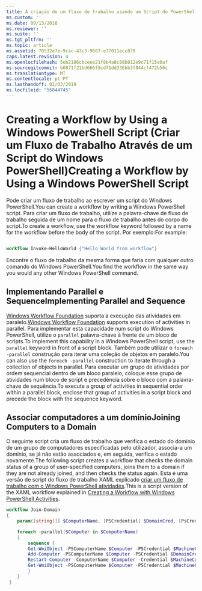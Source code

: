 ```yaml
---
title: A criação de um fluxo de trabalho usando um Script do PowerShell do Windows | Documentos da Microsoft
ms.custom: ''
ms.date: 09/13/2016
ms.reviewer: ''
ms.suite: ''
ms.tgt_pltfrm: ''
ms.topic: article
ms.assetid: 70532e7e-9cac-43c3-9687-e77011ecc878
caps.latest.revision: 4
ms.openlocfilehash: 5eb2186cbceee21f8b4a8c88b812e9c71f15e0af
ms.sourcegitcommit: b6871f21bd666f9cd71dd336bb3f844cf472b56c
ms.translationtype: MT
ms.contentlocale: pt-PT
ms.lasthandoff: 02/03/2019
ms.locfileid: "56844745"
---
```

# <a name="creating-a-workflow-by-using-a-windows-powershell-script"></a><span data-ttu-id="e06d6-102">Creating a Workflow by Using a Windows PowerShell Script (Criar um Fluxo de Trabalho Através de um Script do Windows PowerShell)</span><span class="sxs-lookup"><span data-stu-id="e06d6-102">Creating a Workflow by Using a Windows PowerShell Script</span></span>

<span data-ttu-id="e06d6-103">Pode criar um fluxo de trabalho ao escrever um script do Windows PowerShell.</span><span class="sxs-lookup"><span data-stu-id="e06d6-103">You can create a workflow by writing a Windows PowerShell script.</span></span> <span data-ttu-id="e06d6-104">Para criar um fluxo de trabalho, utilize a palavra-chave de fluxo de trabalho seguida de um nome para o fluxo de trabalho antes do corpo do script.</span><span class="sxs-lookup"><span data-stu-id="e06d6-104">To create a workflow, use the workflow keyword followed by a name for the workflow before the body of the script.</span></span> <span data-ttu-id="e06d6-105">Por exemplo:</span><span class="sxs-lookup"><span data-stu-id="e06d6-105">For example:</span></span>

```powershell

workflow Invoke-HelloWorld {"Hello World from workflow"}
```

<span data-ttu-id="e06d6-106">Encontre o fluxo de trabalho da mesma forma que faria com qualquer outro comando do Windows PowerShell.</span><span class="sxs-lookup"><span data-stu-id="e06d6-106">You find the workflow in the same way you would any other Windows PowerShell command.</span></span>

## <a name="implementing-parallel-and-sequence"></a><span data-ttu-id="e06d6-107">Implementando Parallel e Sequence</span><span class="sxs-lookup"><span data-stu-id="e06d6-107">Implementing Parallel and Sequence</span></span>

<span data-ttu-id="e06d6-108">[Windows Workflow Foundation](https://msdn.microsoft.com/en-us/library/ms735967.aspx) suporta a execução das atividades em paralelo.</span><span class="sxs-lookup"><span data-stu-id="e06d6-108">[Windows Workflow Foundation](https://msdn.microsoft.com/en-us/library/ms735967.aspx) supports execution of activities in parallel.</span></span> <span data-ttu-id="e06d6-109">Para implementar esta capacidade num script do Windows PowerShell, utilize o `parallel` palavra-chave à frente de um bloco de scripts.</span><span class="sxs-lookup"><span data-stu-id="e06d6-109">To implement this capability in a Windows PowerShell script, use the `parallel` keyword in front of a script block.</span></span> <span data-ttu-id="e06d6-110">Também pode utilizar o `foreach -parallel` construção para iterar uma coleção de objetos em paralelo.</span><span class="sxs-lookup"><span data-stu-id="e06d6-110">You can also use the `foreach -parallel` construction to iterate through a collection of objects in parallel.</span></span> <span data-ttu-id="e06d6-111">Para executar um grupo de atividades por ordem sequencial dentro de um bloco paralelo, coloque esse grupo de atividades num bloco de script e precedência sobre o bloco com a palavra-chave de sequência.</span><span class="sxs-lookup"><span data-stu-id="e06d6-111">To execute a group of activities in sequential order within a parallel block, enclose that group of activities in a script block and precede the block with the sequence keyword.</span></span>

## <a name="joining-computers-to-a-domain"></a><span data-ttu-id="e06d6-112">Associar computadores a um domínio</span><span class="sxs-lookup"><span data-stu-id="e06d6-112">Joining Computers to a Domain</span></span>

<span data-ttu-id="e06d6-113">O seguinte script cria um fluxo de trabalho que verifica o estado do domínio de um grupo de computadores especificadas pelo utilizador, associa-a um domínio, se já não estão associados e, em seguida, verifica o estado novamente.</span><span class="sxs-lookup"><span data-stu-id="e06d6-113">The following script creates a workflow that checks the domain status of a group of user-specified computers, joins them to a domain if they are not already joined, and then checks the status again.</span></span> <span data-ttu-id="e06d6-114">Esta é uma versão de script do fluxo de trabalho XAML explicado [criar um fluxo de trabalho com o Windows PowerShell atividades](./creating-a-workflow-with-windows-powershell-activities.md).</span><span class="sxs-lookup"><span data-stu-id="e06d6-114">This is a script version of the XAML workflow explained in [Creating a Workflow with Windows PowerShell Activities](./creating-a-workflow-with-windows-powershell-activities.md).</span></span>

```powershell
workflow Join-Domain
{
    param([string[]] $ComputerName, [PSCredential] $DomainCred, [PsCredential] $MachineCred)

    foreach -parallel($Computer in $ComputerName)
    {
        sequence {
        Get-WmiObject -PSComputerName $Computer -PSCredential $MachineCred
        Add-Computer -PSComputerName $Computer -PSCredential $DomainCred
        Restart-Computer -ComputerName $Computer -Credential $MachineCred -For PowerShell -Force -Wait -PSComputerName ""
        Get-WmiObject -PSComputerName $Computer -PSCredential $MachineCred
        }
    }
 }

```